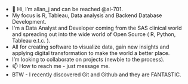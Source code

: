 - 👋 Hi, I’m allan_j and can be reached @al-701.
- My focus is R, Tableau, Data analysis and Backend Database Development.
- I'm a Data Analyst and Developer coming from the SAS clinical world and spreading out into the wide world of Open Source ( R, Python, Tableau e.t.c. ).
- All for creating software to visualize data, gain new insights and applying digital transformation to make the world a better place.
- I’m looking to collaborate on projects (newbie to the process).
- 📫 How to reach me - just message me.
- BTW - I recently discovered Git and Github and they are FANTASTIC.
